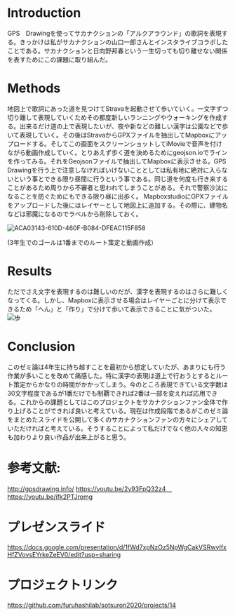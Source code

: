 # Introduction

GPS　Drawingを使ってサカナクションの「アルクアラウンド」の歌詞を表現する。きっかけは私がサカナクションの山口一郎さんとインスタライブコラボしたことである。サカナクションと日向野邦春という一生切っても切り離せない関係を表すためにこの課題に取り組んだ。

# Methods

地図上で歌詞にあった道を見つけてStravaを起動させて歩いていく。一文字ずつ切り離して表現していくためその都度新しいランニングやウォーキングを作成する。出来るだけ道の上で表現したいが、夜や新などの難しい漢字は公園などで歩いて表現していく。その後はStravaからGPXファイルを抽出してMapboxにアップロードする。そしてこの画面をスクリーンショットしてiMovieで音声を付けながら動画作成していく。とりあえず歩く道を決めるためにgeojson.ioでラインを作ってみる。それをGeojsonファイルで抽出してMapboxに表示させる。GPS Drawingを行う上で注意しなければいけないこととしては私有地に絶対に入らないという事とできる限り昼間に行うという事である。同じ道を何度も行き来することがあるため周りから不審者と思われてしまうことがある。それで警察沙汰になることを防ぐためにもできる限り昼に出歩く。
MapboxstudioにGPXファイルをアップロードした後にはレイヤーとして地図上に追加する。その際に、建物名などは邪魔になるのでラベルから削除しておく。

![ACA03143-610D-460F-B084-DFEAC115F858](https://user-images.githubusercontent.com/40018527/105621520-a04ea980-5e4b-11eb-8039-b01f7bee9665.png)

(3年生でのゴールは1番までのルート策定と動画作成）

# Results

ただでさえ文字を表現するのは難しいのだが、漢字を表現するのはさらに難しくなってくる。しかし、Mapboxに表示させる場合はレイヤーごとに分けて表示できるため「へん」と「作り」で分けて歩いて表示できることに気がついた。
![歩](https://user-images.githubusercontent.com/40018527/105621173-28cb4b00-5e48-11eb-8535-c00f9cc66049.png)

# Conclusion
このゼミ論は4年生に持ち越すことを最初から想定していたが、あまりにも行う作業が多いことを改めて痛感した。特に漢字の表現は道上で行おうとするとルート策定からかなりの時間がかかってしまう。今のところ表現できている文字数は30文字程度であるが1番だけでも制覇できれば2番は一部を変えれば応用できる。これからの課題としてはこのプロジェクトをサカナクションファン全体で作り上げることができれば良いと考えている。現在は作成段階であるがこのゼミ論をまとめたスライドを公開して多くのサカナクションファンの方々にシェアしていただければと考えている。そうすることによって私だけでなく他の人々の知恵も加わりより良い作品が出来上がると思う。
# 参考文献: 
http://gpsdrawing.info/ 
https://youtu.be/2y93FpQ32z4　
https://youtu.be/ifk2PTJromg

# プレゼンスライド 
https://docs.google.com/presentation/d/1fWd7xpNzOz5NpWgCakVSRwyIfxHfZVovsEYrkeZeEV0/edit?usp=sharing

# プロジェクトリンク
https://github.com/furuhashilab/sotsuron2020/projects/14

